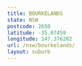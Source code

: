 ```yaml
---
title: BOURKELANDS
state: NSW
postcode: 2650
latitude: -35.07459
longitude: 147.376202
url: /nsw/bourkelands/
layout: suburb
---
```

